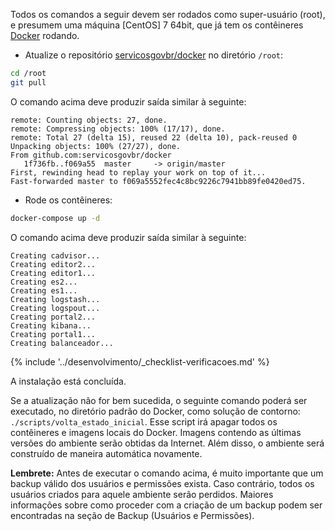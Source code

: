 Todos os comandos a seguir devem ser rodados como super-usuário (root), e presumem uma máquina [CentOS] 7 64bit, que já tem os contêineres [Docker] rodando.

- Atualize o repositório [servicosgovbr/docker](https://github.com/servicosgovbr/docker) no diretório `/root`:

```bash
cd /root
git pull
```

O comando acima deve produzir saída similar à seguinte:

```
remote: Counting objects: 27, done.
remote: Compressing objects: 100% (17/17), done.
remote: Total 27 (delta 15), reused 22 (delta 10), pack-reused 0
Unpacking objects: 100% (27/27), done.
From github.com:servicosgovbr/docker
   1f736fb..f069a55  master     -> origin/master
First, rewinding head to replay your work on top of it...
Fast-forwarded master to f069a5552fec4c8bc9226c7941bb89fe0420ed75.
```

- Rode os contêineres:

```bash
docker-compose up -d
```

O comando acima deve produzir saída similar à seguinte:

```
Creating cadvisor...
Creating editor2...
Creating editor1...
Creating es2...
Creating es1...
Creating logstash...
Creating logspout...
Creating portal2...
Creating kibana...
Creating portal1...
Creating balanceador...
```

{% include '../desenvolvimento/_checklist-verificacoes.md' %}

A instalação está concluída.

Se a atualização não for bem sucedida, o seguinte comando poderá ser executado, no diretório padrão do Docker, como solução de contorno: 
`./scripts/volta_estado_inicial`.
Esse script irá apagar todos os contêineres e imagens locais do Docker. Imagens contendo as últimas versões do ambiente serão obtidas da Internet. Além disso, o ambiente será construído de maneira automática novamente.

**Lembrete:** Antes de executar o comando acima, é muito importante que um backup válido dos usuários e permissões exista. Caso contrário, todos os usuários criados para aquele ambiente serão perdidos. Maiores informações sobre como proceder com a criação de um backup podem ser encontradas na seção de Backup (Usuários e Permissões).

[Docker]:http://www.docker.com
[Docker-Compose]:http://www.docker.com/compose
[Git]:http://git-scm.org
